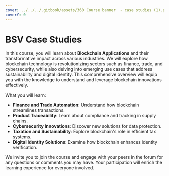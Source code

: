 ```yaml
---
cover: ../../../.gitbook/assets/360 Course banner  - case studies (1).png
coverY: 0
---
```


# BSV Case Studies

In this course, you will learn about **Blockchain Applications** and their transformative impact across various industries. We will explore how blockchain technology is revolutionizing sectors such as finance, trade, and cybersecurity, while also delving into emerging use cases that address sustainability and digital identity. This comprehensive overview will equip you with the knowledge to understand and leverage blockchain innovations effectively.

What you will learn:

* **Finance and Trade Automation**: Understand how blockchain streamlines transactions.
* **Product Traceability**: Learn about compliance and tracking in supply chains.
* **Cybersecurity Innovations**: Discover new solutions for data protection.
* **Taxation and Sustainability**: Explore blockchain's role in efficient tax systems.
* **Digital Identity Solutions**: Examine how blockchain enhances identity verification.

We invite you to join the course and engage with your peers in the forum for any questions or comments you may have. Your participation will enrich the learning experience for everyone involved.
